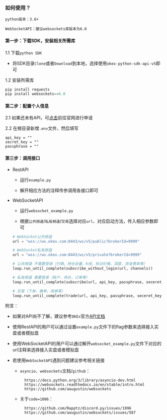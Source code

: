 ### 如何使用？

`python版本：3.6+`

`WebSocketAPI：建议websockets库版本为6.0`

#### 第一步：下载SDK，安装相关所需库

1.1 下载`python SDK`
* 将SDK目录`Clone`或者`Download`到本地，选择使用`okex-python-sdk-api-v5`即可

1.2 安装所需库
```python
pip install requests
pip install websockets==6.0
```

#### 第二步：配置个人信息

2.1 如果还未有API，可[点击](https://www.okex.com/account/users/myApi)前往官网进行申请

2.2 在根目录新增`.env`文件，然后填写

```
api_key = ""
secret_key = ""
passphrase = ""
```
#### 第三步：调用接口

* RestAPI
  
    * 运行`example.py`
    
    * 解开相应方法的注释传参调用各接口即可
    
* WebSocketAPI
  
    * 运行`websocket_example.py`
      
    * 根据`公共频道`/`私有频道`/`交易`选择对应`url`、对应启动方法，传入相应参数即可
    
    ```python
    # WebSocket公共频道
    url = "wss://ws.okex.com:8443/ws/v5/public?brokerId=9999"
    
    # WebSocket私有频道
    url = "wss://ws.okex.com:8443/ws/v5/private?brokerId=9999"
    ```

    ```python
    # 公共频道 不需要登录（行情，持仓总量，K线，标记价格，深度，资金费率等）
    loop.run_until_complete(subscribe_without_login(url, channels))
    
    # 私有频道 需要登录（账户，持仓，订单等）
    loop.run_until_complete(subscribe(url, api_key, passphrase, seceret_key, channels))
    
    # 交易（下单，撤单，改单等）
    loop.run_until_complete(trade(url, api_key, passphrase, seceret_key, trade_param))
    ```

附言：

* 如果对API尚不了解，建议参考`OKEx`官方[API文档](https://www.okex.com/docs-v5/zh/)

* 使用RestAPI的用户可以通过设置`example.py`文件下的flag参数来选择接入实盘或者模拟盘

* 使用WebSocketAPI的用户可以通过解开`websocket_example.py`文件下对应的url注释来选择接入实盘或者模拟盘

* 若使用`WebSocketAPI`遇到问题建议参考相关链接

    * `asyncio`、`websockets`文档/`github`：
    
            https://docs.python.org/3/library/asyncio-dev.html
            https://websockets.readthedocs.io/en/stable/intro.html
            https://github.com/aaugustin/websockets
    
    * 关于`code=1006`：
    
            https://github.com/Rapptz/discord.py/issues/1996
            https://github.com/aaugustin/websockets/issues/587